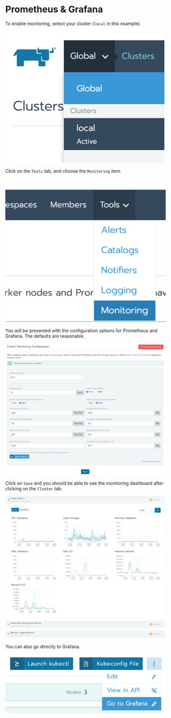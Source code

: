 # Prometheus & Grafana

To enable monitoring, select your cluster (`local` in this example).

![Cluster](img/cluster-menu.png)

Click on the `Tools` tab, and choose the `Monitoring` item.

![Monitoring menu](img/monitoring-menu.png)

You will be presented with the configuration options for Prometheus and Grafana. The defaults are reasonable.

![Configuration options](img/monitoring-configuration.png)

Click on `Save` and you should be able to see the monitoring dashboard after clicking on the `Cluster` tab.

![Monitoring dashboard](img/monitoring-dashboard.png)

You can also go directly to Grafana.

![Grafana](img/grafana.png)
